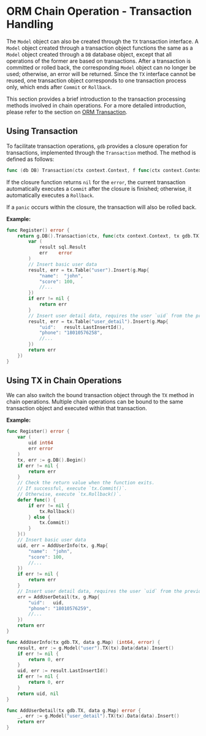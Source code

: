 # ORM Chain Operation - Transaction Handling

The `Model` object can also be created through the `TX` transaction interface. A `Model` object created through a transaction object functions the same as a `Model` object created through a `DB` database object, except that all operations of the former are based on transactions. After a transaction is committed or rolled back, the corresponding `Model` object can no longer be used; otherwise, an error will be returned. Since the `TX` interface cannot be reused, one transaction object corresponds to one transaction process only, which ends after `Commit` or `Rollback`.

This section provides a brief introduction to the transaction processing methods involved in chain operations. For a more detailed introduction, please refer to the section on [ORM Transaction](/docs/core-component/orm/transaction).

## Using Transaction

To facilitate transaction operations, `gdb` provides a closure operation for transactions, implemented through the `Transaction` method. The method is defined as follows:

```go
func (db DB) Transaction(ctx context.Context, f func(ctx context.Context, tx TX) error) (err error)
```

If the closure function returns `nil` for the `error`, the current transaction automatically executes a `Commit` after the closure is finished; otherwise, it automatically executes a `Rollback`.

If a `panic` occurs within the closure, the transaction will also be rolled back.

**Example:**

```go
func Register() error {
    return g.DB().Transaction(ctx, func(ctx context.Context, tx gdb.TX) error {
        var (
            result sql.Result
            err    error
        )
        // Insert basic user data
        result, err = tx.Table("user").Insert(g.Map{
            "name":  "john",
            "score": 100,
            //...
        })
        if err != nil {
            return err
        }
        // Insert user detail data, requires the user `uid` from the previous insert
        result, err = tx.Table("user_detail").Insert(g.Map{
            "uid":   result.LastInsertId(),
            "phone": "18010576258",
            //...
        })
        return err
    })
}
```

## Using TX in Chain Operations

We can also switch the bound transaction object through the `TX` method in chain operations. Multiple chain operations can be bound to the same transaction object and executed within that transaction.

**Example:**

```go
func Register() error {
    var (
        uid int64
        err error
    )
    tx, err := g.DB().Begin()
    if err != nil {
        return err
    }
    // Check the return value when the function exits.
    // If successful, execute `tx.Commit()`.
    // Otherwise, execute `tx.Rollback()`.
    defer func() {
        if err != nil {
            tx.Rollback()
        } else {
            tx.Commit()
        }
    }()
    // Insert basic user data
    uid, err = AddUserInfo(tx, g.Map{
        "name":  "john",
        "score": 100,
        //...
    })
    if err != nil {
        return err
    }
    // Insert user detail data, requires the user `uid` from the previous insert
    err = AddUserDetail(tx, g.Map{
        "uid":   uid,
        "phone": "18010576259",
        //...
    })
    return err
}

func AddUserInfo(tx gdb.TX, data g.Map) (int64, error) {
    result, err := g.Model("user").TX(tx).Data(data).Insert()
    if err != nil {
        return 0, err
    }
    uid, err := result.LastInsertId()
    if err != nil {
        return 0, err
    }
    return uid, nil
}

func AddUserDetail(tx gdb.TX, data g.Map) error {
    _, err := g.Model("user_detail").TX(tx).Data(data).Insert()
    return err
}
```
